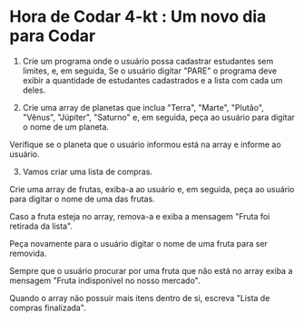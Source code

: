 # Hora de Codar 4-kt : Um novo dia para Codar 

1. Crie um programa onde o usuário possa cadastrar estudantes sem limites, e, em seguida, Se o usuário digitar "PARE" o programa deve exibir a quantidade de estudantes cadastrados e a lista com cada um deles. 

2. Crie uma array de planetas que inclua "Terra", "Marte", "Plutão", "Vênus", "Júpiter", "Saturno"  e, em seguida, peça ao usuário para digitar o nome de um planeta. 

Verifique se o planeta que o usuário informou está na array e informe ao usuário.

3. Vamos criar uma lista de compras. 

Crie uma array de frutas, exiba-a ao usuário e, em seguida, peça ao usuário para digitar o nome de uma das frutas.

Caso a fruta esteja no array, remova-a e exiba a mensagem "Fruta foi retirada da lista". 

Peça novamente para o usuário digitar o nome de uma fruta para ser removida. 

Sempre que o usuário procurar por uma fruta que não está no array exiba a mensagem "Fruta indisponível no nosso mercado". 

Quando o array não possuir mais itens dentro de si, escreva "Lista de compras finalizada".
